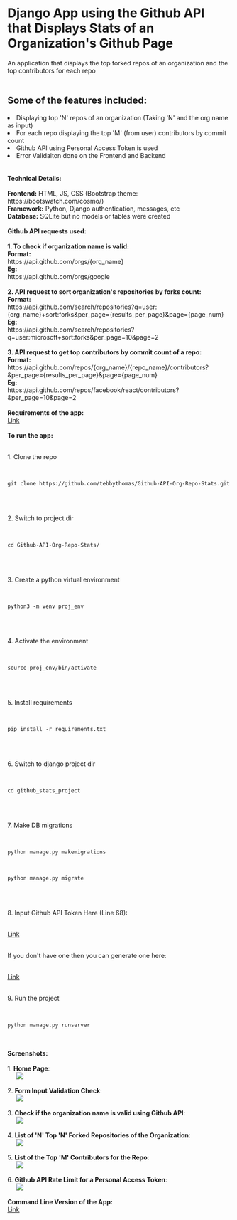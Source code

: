 # Django App using the Github API that Displays Stats of an Organization's Github Page

An application that displays the top forked repos of an organization and the top contributors for each repo
<br />
<br />
<h2>Some of the features included:</h2>
<li>Displaying top 'N' repos of an organization (Taking 'N' and the org name as input)</li>
<li>For each repo displaying the top 'M' (from user) contributors by commit count</li>
<li>Github API using Personal Access Token is used</li>
<li>Error Validaiton done on the Frontend and Backend</li>
<br />
<br />
<b>Technical Details:</b>
<br />
<br />
<b>Frontend:</b> HTML, JS, CSS (Bootstrap theme: https://bootswatch.com/cosmo/)
<br />
<b>Framework:</b> Python, Django authentication, messages, etc
<br />
<b>Database:</b> SQLite but no models or tables were created
<br />
<br /> 
<b>Github API requests used:</b>
<br />
<br />
<b>1. To check if organization name is valid:</b> 
<br />
<b>Format:</b><br />
https://api.github.com/orgs/{org_name}<br />
<b>Eg:</b><br />
https://api.github.com/orgs/google
<br />
<br />
<b>2. API request to sort organization's repositories by forks count:</b> 
<br />
<b>Format:</b><br />
https://api.github.com/search/repositories?q=user:{org_name}+sort:forks&per_page={results_per_page}&page={page_num}<br />
<b>Eg:</b><br />
https://api.github.com/search/repositories?q=user:microsoft+sort:forks&per_page=10&page=2
<br />
<br />
<b>3. API request to get top contributors by commit count of a repo:</b> 
<br />
<b>Format:</b><br />
https://api.github.com/repos/{org_name}/{repo_name}/contributors?&per_page={results_per_page}&page={page_num}<br />
<b>Eg:</b><br />
https://api.github.com/repos/facebook/react/contributors?&per_page=10&page=2
<br />
<br />
<b>Requirements of the app:</b>
<br />
<a href="https://github.com/tebbythomas/Github-API-Org-Repo-Stats/blob/master/requirements.txt">Link</a>
<br />
<br />
<b>To run the app:</b>
<br />
<br />
<p>1. Clone the repo</p>
<br />
<pre><code>git clone https://github.com/tebbythomas/Github-API-Org-Repo-Stats.git
</code></pre>
<br />
<br />
<p>2. Switch to project dir</p>
<br />
<pre><code>cd Github-API-Org-Repo-Stats/
</code></pre>
<br />
<br />
<p>3. Create a python virtual environment</p>
<br />
<pre><code>python3 -m venv proj_env
</code></pre>
<br />
<br />
<p>4. Activate the environment</p>
<br />
<pre><code>source proj_env/bin/activate
</code></pre>
<br />
<br />
<p>5. Install requirements</p>
<br />
<pre><code>pip install -r requirements.txt
</code></pre>
<br />
<br />
<p>6. Switch to django project dir</p>
<br />
<pre><code>cd github_stats_project
</code></pre>
<br />
<br />
<p>7. Make DB migrations</p>
<br />
<pre><code>python manage.py makemigrations
</code></pre>
<br />
<pre><code>python manage.py migrate
</code></pre>
<br />
<br />
<p>8. Input Github API Token Here (Line 68):</p>
<br />
<a href="https://github.com/tebbythomas/Github-API-Org-Repo-Stats/blob/master/github_stats_project/github_stats_app/top_dev_org_contributors.py">Link</a>
<br />
<br />
<p>If you don't have one then you can generate one here:</p>
<br />
<a href="https://github.com/settings/tokens">Link</a>
<br />
<br />
<p>9. Run the project</p>
<br />
<pre><code>python manage.py runserver
</code></pre>
<br />
<br />
<b>Screenshots:</b>
<br />
<br />
1. <b>Home Page</b>:
<br />
<img src="https://github.com/tebbythomas/Github-API-Org-Repo-Stats/blob/master/Screenshots/Home-Page.png" hspace="20">
<br />
<br />
2. <b>Form Input Validation Check</b>:
<br />
<img src="https://github.com/tebbythomas/Github-API-Org-Repo-Stats/blob/master/Screenshots/Input-Validation.png" hspace="20">
<br />
<br />
3. <b>Check if the organization name is valid using Github API</b>:
<br />
<img src="https://github.com/tebbythomas/Github-API-Org-Repo-Stats/blob/master/Screenshots/Valid-Company-Check.png" hspace="20">
<br />
<br />
4. <b>List of 'N' Top 'N' Forked Repositories of the Organization</b>:
<br />
<img src="https://github.com/tebbythomas/Github-API-Org-Repo-Stats/blob/master/Screenshots/Repos-List.png" hspace="20">
<br />
<br />
5. <b>List of the Top 'M' Contributors for the Repo</b>:
<br />
<img src="https://github.com/tebbythomas/Github-API-Org-Repo-Stats/blob/master/Screenshots/Contributors-List.png" hspace="20">
<br />
<br />
6. <b>Github API Rate Limit for a Personal Access Token</b>:
<br />
<img src="https://github.com/tebbythomas/Github-API-Org-Repo-Stats/blob/master/Screenshots/Github-Token-Access-Limit.png" hspace="20">
<br />
<br />
<b>Command Line Version of the App:</b><br />
<a href="https://github.com/tebbythomas/Django-Employee-Kudos-Management/blob/master/requirements.txt">Link</a>